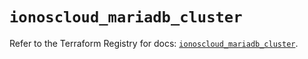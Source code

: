 # `ionoscloud_mariadb_cluster`

Refer to the Terraform Registry for docs: [`ionoscloud_mariadb_cluster`](https://registry.terraform.io/providers/ionos-cloud/ionoscloud/6.5.4/docs/resources/mariadb_cluster).
